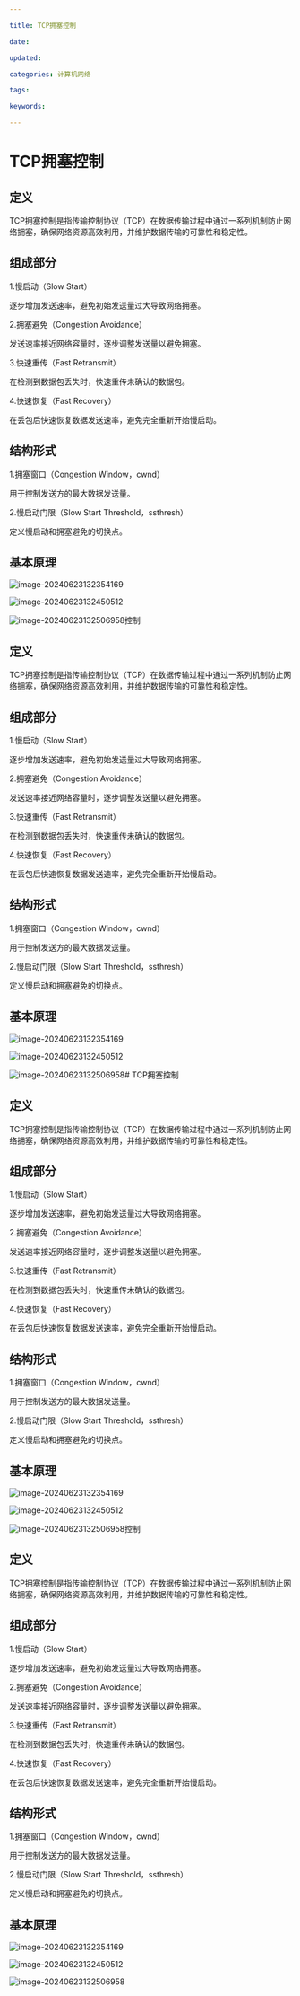 ```yaml
---

title: TCP拥塞控制

date: 

updated: 

categories: 计算机网络

tags: 

keywords: 

---
```

# TCP拥塞控制

## 定义

TCP拥塞控制是指传输控制协议（TCP）在数据传输过程中通过一系列机制防止网络拥塞，确保网络资源高效利用，并维护数据传输的可靠性和稳定性。

## 组成部分

1.慢启动（Slow Start）

逐步增加发送速率，避免初始发送量过大导致网络拥塞。

2.拥塞避免（Congestion Avoidance）

发送速率接近网络容量时，逐步调整发送量以避免拥塞。

3.快速重传（Fast Retransmit）

在检测到数据包丢失时，快速重传未确认的数据包。

4.快速恢复（Fast Recovery）

在丢包后快速恢复数据发送速率，避免完全重新开始慢启动。



## 结构形式

1.拥塞窗口（Congestion Window，cwnd）

用于控制发送方的最大数据发送量。

2.慢启动门限（Slow Start Threshold，ssthresh）

定义慢启动和拥塞避免的切换点。

## 基本原理

![image-20240623132354169](../TyporaImage/image-20240623132354169.png)

![image-20240623132450512](../TyporaImage/image-20240623132450512.png)

![image-20240623132506958](../TyporaImage/image-20240623132506958.png)控制

## 定义

TCP拥塞控制是指传输控制协议（TCP）在数据传输过程中通过一系列机制防止网络拥塞，确保网络资源高效利用，并维护数据传输的可靠性和稳定性。

## 组成部分

1.慢启动（Slow Start）

逐步增加发送速率，避免初始发送量过大导致网络拥塞。

2.拥塞避免（Congestion Avoidance）

发送速率接近网络容量时，逐步调整发送量以避免拥塞。

3.快速重传（Fast Retransmit）

在检测到数据包丢失时，快速重传未确认的数据包。

4.快速恢复（Fast Recovery）

在丢包后快速恢复数据发送速率，避免完全重新开始慢启动。



## 结构形式

1.拥塞窗口（Congestion Window，cwnd）

用于控制发送方的最大数据发送量。

2.慢启动门限（Slow Start Threshold，ssthresh）

定义慢启动和拥塞避免的切换点。

## 基本原理

![image-20240623132354169](../TyporaImage/image-20240623132354169.png)

![image-20240623132450512](../TyporaImage/image-20240623132450512.png)

![image-20240623132506958](../TyporaImage/image-20240623132506958.png)# TCP拥塞控制

## 定义

TCP拥塞控制是指传输控制协议（TCP）在数据传输过程中通过一系列机制防止网络拥塞，确保网络资源高效利用，并维护数据传输的可靠性和稳定性。

## 组成部分

1.慢启动（Slow Start）

逐步增加发送速率，避免初始发送量过大导致网络拥塞。

2.拥塞避免（Congestion Avoidance）

发送速率接近网络容量时，逐步调整发送量以避免拥塞。

3.快速重传（Fast Retransmit）

在检测到数据包丢失时，快速重传未确认的数据包。

4.快速恢复（Fast Recovery）

在丢包后快速恢复数据发送速率，避免完全重新开始慢启动。



## 结构形式

1.拥塞窗口（Congestion Window，cwnd）

用于控制发送方的最大数据发送量。

2.慢启动门限（Slow Start Threshold，ssthresh）

定义慢启动和拥塞避免的切换点。

## 基本原理

![image-20240623132354169](../TyporaImage/image-20240623132354169.png)

![image-20240623132450512](../TyporaImage/image-20240623132450512.png)

![image-20240623132506958](../TyporaImage/image-20240623132506958.png)控制

## 定义

TCP拥塞控制是指传输控制协议（TCP）在数据传输过程中通过一系列机制防止网络拥塞，确保网络资源高效利用，并维护数据传输的可靠性和稳定性。

## 组成部分

1.慢启动（Slow Start）

逐步增加发送速率，避免初始发送量过大导致网络拥塞。

2.拥塞避免（Congestion Avoidance）

发送速率接近网络容量时，逐步调整发送量以避免拥塞。

3.快速重传（Fast Retransmit）

在检测到数据包丢失时，快速重传未确认的数据包。

4.快速恢复（Fast Recovery）

在丢包后快速恢复数据发送速率，避免完全重新开始慢启动。



## 结构形式

1.拥塞窗口（Congestion Window，cwnd）

用于控制发送方的最大数据发送量。

2.慢启动门限（Slow Start Threshold，ssthresh）

定义慢启动和拥塞避免的切换点。

## 基本原理

![image-20240623132354169](../TyporaImage/image-20240623132354169.png)

![image-20240623132450512](../TyporaImage/image-20240623132450512.png)

![image-20240623132506958](../TyporaImage/image-20240623132506958.png)